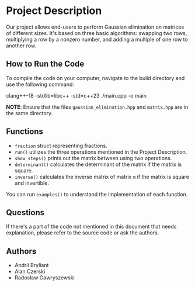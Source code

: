 # Project Description

Our project allows end-users to perform Gaussian elimination on matrices of different sizes. It's based on three basic algorithms: swapping two rows, multiplying a row by a nonzero number, and adding a multiple of one row to another row.

## How to Run the Code
To compile the code on your computer, navigate to the build directory and use the following command:

clang++-18 -stdlib=libc++ -std=c++23 ./main.cpp -o main

**NOTE**: Ensure that the files `gaussian_elimination.hpp` and `matrix.hpp` are in the same directory.

## Functions

- `fraction` struct representing fractions.
- `run()` utilizes the three operations mentioned in the Project Description.
- `show_steps()` prints out the matrix between using two operations.
- `determinant()` calculates the determinant of the matrix if the matrix is square.
- `inverse()` calculates the inverse matrix of matrix `m` if the matrix is square and invertible.

You can run `examples()` to understand the implementation of each function.

## Questions
If there's a part of the code not mentioned in this document that needs explanation, please refer to the source code or ask the authors.

## Authors
- Andrii Bryliant
- Alan Czerski
- Radosław Gawryszewski
